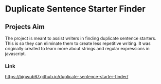 # Duplicate Sentence Starter Finder
## Projects Aim
The project is meant to assist writers in finding duplicate sentence starters. 
This is so they can eliminate them to create less repetitive writing.
It was originally created to learn more about strings and regular expressions in javascript.

### Link
https://bigwub67.github.io/duplicate-sentence-starter-finder/
